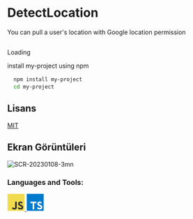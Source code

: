 
# DetectLocation


You can pull a user's location with Google location permission


## 
Loading 


install my-project using npm

```bash 
  npm install my-project
  cd my-project
```
    
## Lisans

[MIT](https://choosealicense.com/licenses/mit/)

  
## Ekran Görüntüleri



  ![SCR-20230108-3mn](https://user-images.githubusercontent.com/77614149/211174209-98fd94b8-cdb1-4fe0-8af0-ba7f49f6ac3d.jpeg)


<h3 align="left">Languages and Tools:</h3>
<p align="left"> <a href="https://developer.mozilla.org/en-US/docs/Web/JavaScript" target="_blank" rel="noreferrer"> <img src="https://raw.githubusercontent.com/devicons/devicon/master/icons/javascript/javascript-original.svg" alt="javascript" width="40" height="40"/> </a> <a href="https://www.typescriptlang.org/" target="_blank" rel="noreferrer"> <img src="https://raw.githubusercontent.com/devicons/devicon/master/icons/typescript/typescript-original.svg" alt="typescript" width="40" height="40"/> </a> </p>
